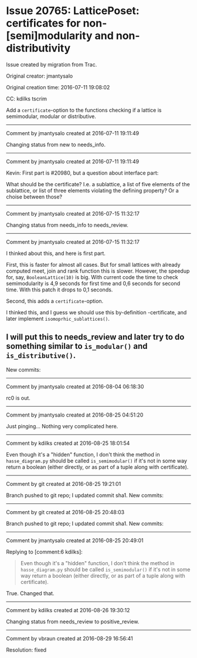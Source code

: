 # Issue 20765: LatticePoset: certificates for non-[semi]modularity and non-distributivity

Issue created by migration from Trac.

Original creator: jmantysalo

Original creation time: 2016-07-11 19:08:02

CC:  kdilks tscrim

Add a `certificate`-option to the functions checking if a lattice is semimodular, modular or distributive.


---

Comment by jmantysalo created at 2016-07-11 19:11:49

Changing status from new to needs_info.


---

Comment by jmantysalo created at 2016-07-11 19:11:49

Kevin: First part is #20980, but a question about interface part:

What should be the certificate? I.e. a sublattice, a list of five elements of the sublattice, or list of three elements violating the defining property? Or a choise between those?


---

Comment by jmantysalo created at 2016-07-15 11:32:17

Changing status from needs_info to needs_review.


---

Comment by jmantysalo created at 2016-07-15 11:32:17

I thinked about this, and here is first part.

First, this is faster for almost all cases. But for small lattices with already computed meet, join and rank function this is slower. However, the speedup for, say, `BooleanLattice(10)` is big. With current code the time to check semimodularity is 4,9 seconds for first time and 0,6 seconds for second time. With this patch it drops to 0,1 seconds.

Second, this adds a `certificate`-option.

I thinked this, and I guess we should use this by-definition -certificate, and later implement `isomoprhic_sublattices()`.

I will put this to needs_review and later try to do something similar to `is_modular()` and `is_distributive()`.
----
New commits:


---

Comment by jmantysalo created at 2016-08-04 06:18:30

rc0 is out.


---

Comment by jmantysalo created at 2016-08-25 04:51:20

Just pinging... Nothing very complicated here.


---

Comment by kdilks created at 2016-08-25 18:01:54

Even though it's a "hidden" function, I don't think the method in `hasse_diagram.py` should be called `is_semimodular()` if it's not in some way return a boolean (either directly, or as part of a tuple along with certificate).


---

Comment by git created at 2016-08-25 19:21:01

Branch pushed to git repo; I updated commit sha1. New commits:


---

Comment by git created at 2016-08-25 20:48:03

Branch pushed to git repo; I updated commit sha1. New commits:


---

Comment by jmantysalo created at 2016-08-25 20:49:01

Replying to [comment:6 kdilks]:
> Even though it's a "hidden" function, I don't think the method in `hasse_diagram.py` should be called `is_semimodular()` if it's not in some way return a boolean (either directly, or as part of a tuple along with certificate).

True. Changed that.


---

Comment by kdilks created at 2016-08-26 19:30:12

Changing status from needs_review to positive_review.


---

Comment by vbraun created at 2016-08-29 16:56:41

Resolution: fixed
